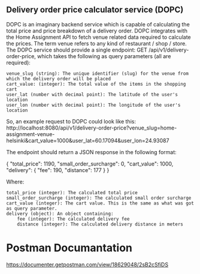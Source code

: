 ## Delivery order price calculator service (DOPC)
DOPC is an imaginary backend service which is capable of calculating the total price and price breakdown of a delivery order. 
DOPC integrates with the Home Assignment API to fetch venue related data required to calculate the prices. The term venue refers to any kind of restaurant / shop / store.
The DOPC service should provide a single endpoint: GET /api/v1/delivery-order-price, which takes the following as query parameters (all are required):

    venue_slug (string): The unique identifier (slug) for the venue from which the delivery order will be placed
    cart_value: (integer): The total value of the items in the shopping cart
    user_lat (number with decimal point): The latitude of the user's location
    user_lon (number with decimal point): The longitude of the user's location

So, an example request to DOPC could look like this:
http://localhost:8080/api/v1/delivery-order-price?venue_slug=home-assignment-venue-helsinki&cart_value=1000&user_lat=60.17094&user_lon=24.93087

The endpoint should return a JSON response in the following format:

{
  "total_price": 1190,
  "small_order_surcharge": 0,
  "cart_value": 1000,
  "delivery": {
    "fee": 190,
    "distance": 177
  }
}

Where:

    total_price (integer): The calculated total price
    small_order_surcharge (integer): The calculated small order surcharge
    cart_value (integer): The cart value. This is the same as what was got as query parameter.
    delivery (object): An object containing:
        fee (integer): The calculated delivery fee
        distance (integer): The calculated delivery distance in meters
# Postman Documantation
https://documenter.getpostman.com/view/18629048/2sB2cSfiDS
